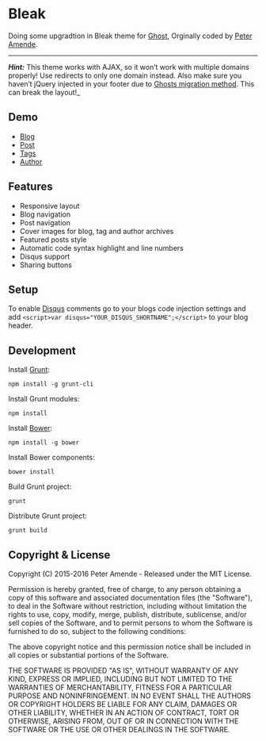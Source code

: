 # Bleak

Doing some upgradtion in Bleak theme for [Ghost](http://ghost.org),
Orginally coded by [Peter Amende](http://zutrinken.com/).

---

***Hint:*** This theme works with AJAX, so it won’t work with multiple domains properly! Use redirects to only one domain instead. Also make sure you haven’t jQuery injected in your footer due to [Ghosts migration method](http://dev.ghost.org/no-more-jquery/). This can break the layout!_

## Demo

* [Blog](http://abhiy.com)
* [Post](http://abhiy.com/demo)
* [Tags](http://abhiy/tag/general)
* [Author](http://abhiy.com/author/abhishek)

## Features

* Responsive layout
* Blog navigation
* Post navigation
* Cover images for blog, tag and author archives
* Featured posts style
* Automatic code syntax highlight and line numbers
* Disqus support
* Sharing buttons

## Setup

To enable [Disqus](https://disqus.com/) comments go to your blogs code injection settings and add `<script>var disqus="YOUR_DISQUS_SHORTNAME";</script>` to your blog header.

## Development

Install [Grunt](http://gruntjs.com/getting-started/):

	npm install -g grunt-cli
	
Install Grunt modules:

	npm install

Install [Bower](http://bower.io):

	npm install -g bower

Install Bower components:

	bower install

Build Grunt project:

	grunt

Distribute Grunt project:

	grunt build

## Copyright & License

Copyright (C) 2015-2016 Peter Amende - Released under the MIT License.

Permission is hereby granted, free of charge, to any person obtaining a copy of this software and associated documentation files (the "Software"), to deal in the Software without restriction, including without limitation the rights to use, copy, modify, merge, publish, distribute, sublicense, and/or sell copies of the Software, and to permit persons to whom the Software is furnished to do so, subject to the following conditions:

The above copyright notice and this permission notice shall be included in all copies or substantial portions of the Software.

THE SOFTWARE IS PROVIDED "AS IS", WITHOUT WARRANTY OF ANY KIND, EXPRESS OR IMPLIED, INCLUDING BUT NOT LIMITED TO THE WARRANTIES OF MERCHANTABILITY, FITNESS FOR A PARTICULAR PURPOSE AND
NONINFRINGEMENT. IN NO EVENT SHALL THE AUTHORS OR COPYRIGHT HOLDERS BE LIABLE FOR ANY CLAIM, DAMAGES OR OTHER LIABILITY, WHETHER IN AN ACTION OF CONTRACT, TORT OR OTHERWISE, ARISING FROM, OUT OF OR IN CONNECTION WITH THE SOFTWARE OR THE USE OR OTHER DEALINGS IN THE SOFTWARE.

